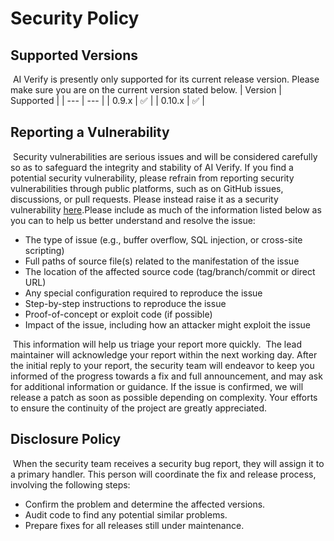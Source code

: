 # Security Policy

## Supported Versions
​
AI Verify is presently only supported for its current release version. Please make sure you are on the current version stated below.
​
| Version | Supported |
| --- | --- |
| 0.9.x | :white_check_mark: |
| 0.10.x | :white_check_mark: |
​
## Reporting a Vulnerability
​
Security vulnerabilities are serious issues and will be considered carefully so as to safeguard the integrity and stability of AI Verify. 
If you find a potential security vulnerability, please refrain from reporting security vulnerabilities through public platforms, 
such as on GitHub issues, discussions, or pull requests. 
Please instead raise it as a security vulnerability [here](https://github.com/IMDA-BTG/aiverify/security/advisories/new). 
​
Please include as much of the information listed below as you can to help us better understand and resolve the issue:
​
- The type of issue (e.g., buffer overflow, SQL injection, or cross-site scripting)
- Full paths of source file(s) related to the manifestation of the issue
- The location of the affected source code (tag/branch/commit or direct URL)
- Any special configuration required to reproduce the issue
- Step-by-step instructions to reproduce the issue
- Proof-of-concept or exploit code (if possible)
- Impact of the issue, including how an attacker might exploit the issue

​
This information will help us triage your report more quickly.
​
The lead maintainer will acknowledge your report within the next working day.
After the initial reply to your report, the security team will endeavor to keep you informed of the progress towards a fix and full announcement,
and may ask for additional information or guidance.
If the issue is confirmed, we will release a patch as soon as possible depending on complexity.
Your efforts to ensure the continuity of the project are greatly appreciated. 
​
## Disclosure Policy
​
When the security team receives a security bug report, they will assign it to a primary handler. 
This person will coordinate the fix and release process, involving the following steps:
​
- Confirm the problem and determine the affected versions.
- Audit code to find any potential similar problems.
- Prepare fixes for all releases still under maintenance.


